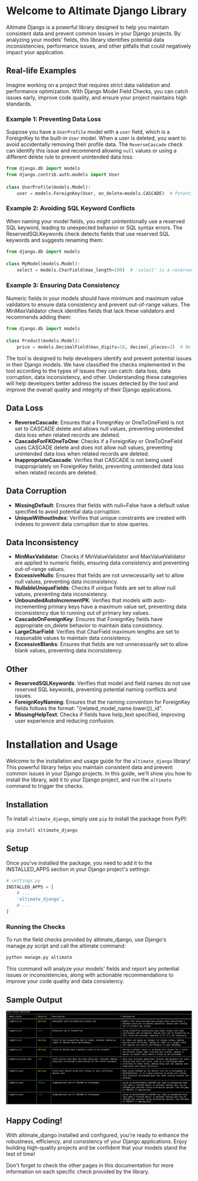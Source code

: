 <!-- index.md -->

# Welcome to Altimate Django Library

Altimate Django is a powerful library designed to help you maintain consistent data and prevent common issues in your Django projects. By analyzing your models' fields, this library identifies potential data inconsistencies, performance issues, and other pitfalls that could negatively impact your application.

## Real-life Examples

Imagine working on a project that requires strict data validation and performance optimization. With Django Model Field Checks, you can catch issues early, improve code quality, and ensure your project maintains high standards.

### Example 1: Preventing Data Loss

Suppose you have a `UserProfile` model with a `user` field, which is a ForeignKey to the built-in `User` model. When a user is deleted, you want to avoid accidentally removing their profile data. The `ReverseCascade` check can identify this issue and recommend allowing `null` values or using a different delete rule to prevent unintended data loss:

```python
from django.db import models
from django.contrib.auth.models import User

class UserProfile(models.Model):
    user = models.ForeignKey(User, on_delete=models.CASCADE)  # Potential data loss!
```

### Example 2: Avoiding SQL Keyword Conflicts

When naming your model fields, you might unintentionally use a reserved SQL keyword, leading to unexpected behavior or SQL syntax errors. The ReservedSQLKeywords check detects fields that use reserved SQL keywords and suggests renaming them:

```python
from django.db import models

class MyModel(models.Model):
    select = models.CharField(max_length=100)  # 'select' is a reserved SQL keyword!
```

### Example 3: Ensuring Data Consistency

Numeric fields in your models should have minimum and maximum value validators to ensure data consistency and prevent out-of-range values. The MinMaxValidator check identifies fields that lack these validators and recommends adding them:

```python
from django.db import models

class Product(models.Model):
    price = models.DecimalField(max_digits=10, decimal_places=2)  # No MinValueValidator or MaxValueValidator!
```

The tool is designed to help developers identify and prevent potential issues in their Django models. We have classified the checks implemented in the tool according to the types of issues they can catch: data loss, data corruption, data inconsistency, and other. Understanding these categories will help developers better address the issues detected by the tool and improve the overall quality and integrity of their Django applications.

## Data Loss

- **ReverseCascade**: Ensures that a ForeignKey or OneToOneField is not set to CASCADE delete and allows null values, preventing unintended data loss when related records are deleted.
- **CascadeForFKOneToOne**: Checks if a ForeignKey or OneToOneField uses CASCADE delete and does not allow null values, preventing unintended data loss when related records are deleted.
- **InappropriateCascade**: Verifies that CASCADE is not being used inappropriately on ForeignKey fields, preventing unintended data loss when related records are deleted.

## Data Corruption

- **MissingDefault**: Ensures that fields with null=False have a default value specified to avoid potential data corruption.
- **UniqueWithoutIndex**: Verifies that unique constraints are created with indexes to prevent data corruption due to slow queries.

## Data Inconsistency

- **MinMaxValidator**: Checks if MinValueValidator and MaxValueValidator are applied to numeric fields, ensuring data consistency and preventing out-of-range values.
- **ExcessiveNulls**: Ensures that fields are not unnecessarily set to allow null values, preventing data inconsistency.
- **NullableUniqueFields**: Checks if unique fields are set to allow null values, preventing data inconsistency.
- **UnboundedAutoIncrementPK**: Verifies that models with auto-incrementing primary keys have a maximum value set, preventing data inconsistency due to running out of primary key values.
- **CascadeOnForeignKey**: Ensures that ForeignKey fields have appropriate on_delete behavior to maintain data consistency.
- **LargeCharField**: Verifies that CharField maximum lengths are set to reasonable values to maintain data consistency.
- **ExcessiveBlanks**: Ensures that fields are not unnecessarily set to allow blank values, preventing data inconsistency.

## Other

- **ReservedSQLKeywords**: Verifies that model and field names do not use reserved SQL keywords, preventing potential naming conflicts and issues.
- **ForeignKeyNaming**: Ensures that the naming convention for ForeignKey fields follows the format: "{related_model_name.lower()}\_id".
- **MissingHelpText**: Checks if fields have help_text specified, improving user experience and reducing confusion.

# Installation and Usage

Welcome to the installation and usage guide for the `altimate_django` library! This powerful library helps you maintain consistent data and prevent common issues in your Django projects. In this guide, we'll show you how to install the library, add it to your Django project, and run the `altimate` command to trigger the checks.

## Installation

To install `altimate_django`, simply use `pip` to install the package from PyPI:

```bash
pip install altimate_django
```

## Setup

Once you've installed the package, you need to add it to the INSTALLED_APPS section in your Django project's settings:

```python
# settings.py
INSTALLED_APPS = [
    # ...
    'altimate_django',
    # ...
]
```

### Running the Checks

To run the field checks provided by altimate_django, use Django's manage.py script and call the altimate command:

```bash
python manage.py altimate
```

This command will analyze your models' fields and report any potential issues or inconsistencies, along with actionable recommendations to improve your code quality and data consistency.

## Sample Output

![Sample Output](./altimate_django/docs/imgs/output.png "Sample Output")

## Happy Coding!

With altimate_django installed and configured, you're ready to enhance the robustness, efficiency, and consistency of your Django applications. Enjoy building high-quality projects and be confident that your models stand the test of time!

Don't forget to check the other pages in this documentation for more information on each specific check provided by the library.
